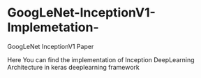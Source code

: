 # GoogLeNet-InceptionV1-Implemetation-

GoogLeNet InceptionV1 Paper 

Here You can find the implementation of Inception DeepLearning Architecture in keras deeplearning framework 
